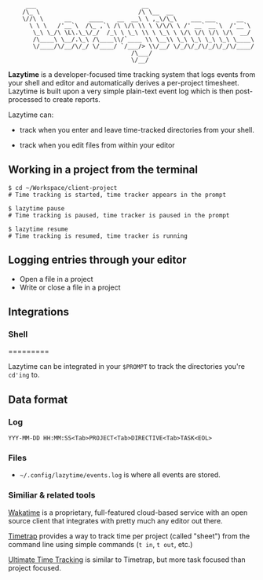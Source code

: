          ___                              __                              
        /\_ \                            /\ \__  __                       
        \//\ \      __     ____    __  __\ \ ,_\/\_\    ___ ___      __   
          \ \ \   /'__`\  /\_ ,`\ /\ \/\ \\ \ \/\/\ \ /' __` __`\  /'__`\ 
           \_\ \_/\ \L\.\_\/_/  /_\ \ \_\ \\ \ \_\ \ \/\ \/\ \/\ \/\  __/ 
           /\____\ \__/.\_\ /\____\\/`____ \\ \__\\ \_\ \_\ \_\ \_\ \____\
           \/____/\/__/\/_/ \/____/ `/___/> \\/__/ \/_/\/_/\/_/\/_/\/____/
                                       /\___/                             
                                       \/__/                              

**Lazytime** is a developer-focused time tracking system that logs
events from your shell and editor and automatically derives a per-project
timesheet. Lazytime is built upon a very simple plain-text event log
which is then post-processed to create reports.

Lazytime can:

-   track when you enter and leave time-tracked directories from your
    shell.

-   track when you edit files from within your editor

## Working in a project from the terminal

    $ cd ~/Workspace/client-project
    # Time tracking is started, time tracker appears in the prompt

    $ lazytime pause
    # Time tracking is paused, time tracker is paused in the prompt

    $ lazytime resume
    # Time tracking is resumed, time tracker is running

## Logging entries through your editor

-   Open a file in a project
-   Write or close a file in a project

## Integrations

### Shell

=========

Lazytime can be integrated in your `$PROMPT` to track the directories
you're `cd'ing` to.

## Data format

### Log

    YYY-MM-DD HH:MM:SS<Tab>PROJECT<Tab>DIRECTIVE<Tab>TASK<EOL>

### Files

-   `~/.config/lazytime/events.log` is where all events are stored.

### Similiar & related tools

[Wakatime]() is a proprietary, full-featured cloud-based service with an
open source client that integrates with pretty much any editor out
there.

[Timetrap](https://github.com/samg/timetrap) provides a way to track
time per project (called "sheet") from the command line using simple
commands (`t in`, `t out`, etc.)

[Ultimate Time Tracking](https://github.com/larose/utt) is similar to
Timetrap, but more task focused than project focused.
